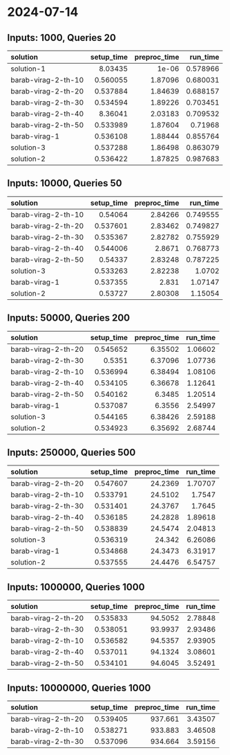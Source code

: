 # 2024-07-14

## Inputs: 1000, Queries 20

| solution            |   setup_time |   preproc_time |   run_time |
|:--------------------|-------------:|---------------:|-----------:|
| solution-1          |     8.03435  |        1e-06   |   0.578966 |
| barab-virag-2-th-10 |     0.560055 |        1.87096 |   0.680031 |
| barab-virag-2-th-20 |     0.537884 |        1.84639 |   0.688157 |
| barab-virag-2-th-30 |     0.534594 |        1.89226 |   0.703451 |
| barab-virag-2-th-40 |     8.36041  |        2.03183 |   0.709532 |
| barab-virag-2-th-50 |     0.533989 |        1.87604 |   0.71968  |
| barab-virag-1       |     0.536108 |        1.88444 |   0.855764 |
| solution-3          |     0.537288 |        1.86498 |   0.863079 |
| solution-2          |     0.536422 |        1.87825 |   0.987683 |

## Inputs: 10000, Queries 50

| solution            |   setup_time |   preproc_time |   run_time |
|:--------------------|-------------:|---------------:|-----------:|
| barab-virag-2-th-10 |     0.54064  |        2.84266 |   0.749555 |
| barab-virag-2-th-20 |     0.537601 |        2.83462 |   0.749827 |
| barab-virag-2-th-30 |     0.535367 |        2.82782 |   0.755929 |
| barab-virag-2-th-40 |     0.544006 |        2.8671  |   0.768773 |
| barab-virag-2-th-50 |     0.54337  |        2.83248 |   0.787225 |
| solution-3          |     0.533263 |        2.82238 |   1.0702   |
| barab-virag-1       |     0.537355 |        2.831   |   1.07147  |
| solution-2          |     0.53727  |        2.80308 |   1.15054  |

## Inputs: 50000, Queries 200

| solution            |   setup_time |   preproc_time |   run_time |
|:--------------------|-------------:|---------------:|-----------:|
| barab-virag-2-th-20 |     0.545652 |        6.35502 |    1.06602 |
| barab-virag-2-th-30 |     0.5351   |        6.37096 |    1.07736 |
| barab-virag-2-th-10 |     0.536994 |        6.38494 |    1.08106 |
| barab-virag-2-th-40 |     0.534105 |        6.36678 |    1.12641 |
| barab-virag-2-th-50 |     0.540162 |        6.3485  |    1.20514 |
| barab-virag-1       |     0.537087 |        6.3556  |    2.54997 |
| solution-3          |     0.544165 |        6.38426 |    2.59188 |
| solution-2          |     0.534923 |        6.35692 |    2.68744 |

## Inputs: 250000, Queries 500

| solution            |   setup_time |   preproc_time |   run_time |
|:--------------------|-------------:|---------------:|-----------:|
| barab-virag-2-th-20 |     0.547607 |        24.2369 |    1.70707 |
| barab-virag-2-th-10 |     0.533791 |        24.5102 |    1.7547  |
| barab-virag-2-th-30 |     0.531401 |        24.3767 |    1.7645  |
| barab-virag-2-th-40 |     0.536185 |        24.2828 |    1.89618 |
| barab-virag-2-th-50 |     0.538839 |        24.5474 |    2.04813 |
| solution-3          |     0.536319 |        24.342  |    6.26086 |
| barab-virag-1       |     0.534868 |        24.3473 |    6.31917 |
| solution-2          |     0.537555 |        24.4476 |    6.54757 |

## Inputs: 1000000, Queries 1000

| solution            |   setup_time |   preproc_time |   run_time |
|:--------------------|-------------:|---------------:|-----------:|
| barab-virag-2-th-20 |     0.535833 |        94.5052 |    2.78848 |
| barab-virag-2-th-30 |     0.538051 |        93.9937 |    2.93486 |
| barab-virag-2-th-10 |     0.536582 |        94.5357 |    2.93905 |
| barab-virag-2-th-40 |     0.537011 |        94.1324 |    3.08601 |
| barab-virag-2-th-50 |     0.534101 |        94.6045 |    3.52491 |

## Inputs: 10000000, Queries 1000

| solution            |   setup_time |   preproc_time |   run_time |
|:--------------------|-------------:|---------------:|-----------:|
| barab-virag-2-th-20 |     0.539405 |        937.661 |    3.43507 |
| barab-virag-2-th-10 |     0.538271 |        933.883 |    3.46508 |
| barab-virag-2-th-30 |     0.537096 |        934.664 |    3.59156 |